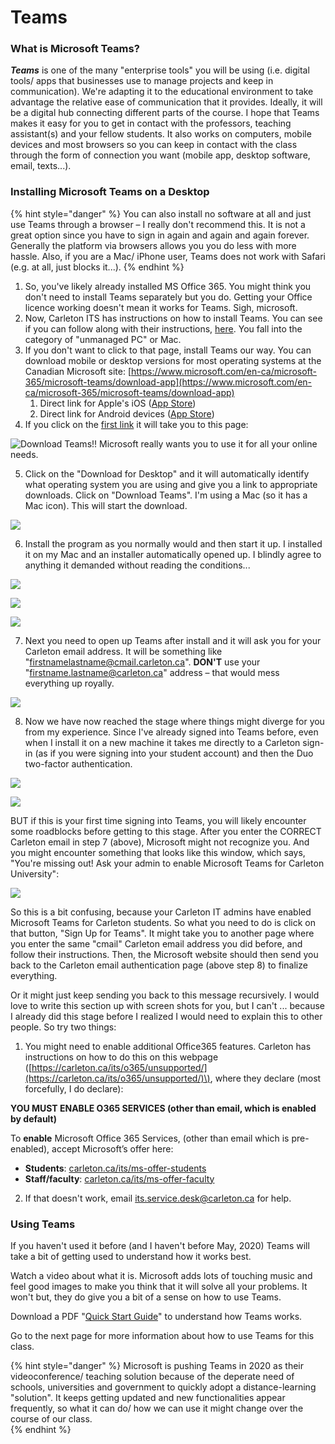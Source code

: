# Teams

### What is Microsoft Teams?

_**Teams**_ is one of the many "enterprise tools"  you will be using \(i.e. digital tools/ apps that businesses use to manage projects and keep in communication\). We're adapting it to the educational environment to take advantage the relative ease of communication that it provides. Ideally, it will be a digital hub connecting different parts of the course. I hope that Teams makes it easy for you to get in contact with the professors, teaching assistant\(s\) and your fellow students. It also works on computers, mobile devices and most browsers so you can keep in contact with the class through the form of connection you want \(mobile app, desktop software, email, texts...\). 

### Installing Microsoft Teams on a Desktop

{% hint style="danger" %}
You can also install no software at all and just use Teams through a browser – I really don't recommend this. It is not a great option since you have to sign in again and again and again forever. Generally the platform via browsers allows you you do less with more hassle. Also, if you are a Mac/ iPhone user, Teams does not work with Safari \(e.g. at all, just blocks it...\). 
{% endhint %}

1. So, you've likely already installed MS Office 365. You might think you don't need to install Teams separately but you do. Getting your Office licence working doesn't mean it works for Teams. Sigh, microsoft. 
2. Now, Carleton ITS has instructions on how to install Teams. You can see if you can follow along with their instructions, [here](https://carleton.ca/its/teams/download-app/). You fall into the category of "unmanaged PC" or Mac. 
3. If you don't want to click to that page, install Teams our way. You can download mobile or desktop versions for most operating systems at the Canadian Microsoft site: [https://www.microsoft.com/en-ca/microsoft-365/microsoft-teams/download-app](https://www.microsoft.com/en-ca/microsoft-365/microsoft-teams/download-app) 
   1. Direct link for Apple's iOS \([App Store](https://itunes.apple.com/app/id1113153706)\)
   2. Direct link for Android devices \([App Store](https://play.google.com/store/apps/details?id=com.microsoft.teams)\)
4. If you click on the [first link](https://www.microsoft.com/en-ca/microsoft-365/microsoft-teams/download-app) it will take you to this page: 

![Download Teams!! Microsoft really wants you to use it for all your online needs.](../../.gitbook/assets/screen-20shot-202020-06-09-20at-201.45.44-20pm.png)

5. Click on the "Download for Desktop" and it will automatically identify what operating system you are using and give you a link to appropriate downloads. Click on "Download Teams". I'm using a Mac \(so it has a Mac icon\). This will start the download. 

![](../../.gitbook/assets/screen-20shot-202020-06-09-20at-201.53.43-20pm.png)

6. Install the program as you normally would and then start it up. I installed it on my Mac and an installer automatically opened up. I blindly agree to anything it demanded without reading the conditions...

![](../../.gitbook/assets/screen-20shot-202020-06-10-20at-2011.06.27-20am.png)

![](../../.gitbook/assets/screen-20shot-202020-06-10-20at-2011.07.08-20am.png)

![](../../.gitbook/assets/screen-20shot-202020-06-10-20at-2011.07.13-20am.png)

7. Next you need to open up Teams after install and it will ask you for your Carleton email address. It will be something like "firstnamelastname@cmail.carleton.ca". **DON'T** use your "firstname.lastname@carleton.ca" address – that would mess everything up royally.

![](../../.gitbook/assets/screen-20shot-202020-06-10-20at-2011.07.55-20am.png)

8. Now we have now reached the stage where things might diverge for you from my experience. Since I've already signed into Teams before, even when I install it on a new machine it takes me directly to a Carleton sign-in \(as if you were signing into your student account\) and then the Duo two-factor authentication. 

![](../../.gitbook/assets/screen-20shot-202020-06-10-20at-2011.08.40-20am.png)

![](../../.gitbook/assets/screen-20shot-202020-06-10-20at-2011.09.10-20am.png)

BUT if this is your first time signing into Teams, you will likely encounter some roadblocks before getting to this stage. After you enter the CORRECT Carleton email in step 7 \(above\), Microsoft might not recognize you. And you might encounter something that looks like this window, which says, "You're missing out! Ask your admin to enable Microsoft Teams for Carleton University":

![](../../.gitbook/assets/screen-20shot-202020-06-11-20at-209.43.44-20am-20copy.png)

So this is a bit confusing, because your Carleton IT admins have enabled Microsoft Teams for Carleton students. So what you need to do is click on that button, "Sign Up for Teams". It might take you to another page where you enter the same "cmail" Carleton email address you did before, and follow their instructions. Then, the Microsoft website should then send you back to the Carleton email authentication page \(above step 8\) to finalize everything. 

Or it might just keep sending you back to this message recursively. I would love to write this section up with screen shots for you, but I can't ... because I already did this stage before I realized I would need to explain this to other people. So try two things:

1. You might need to enable additional Office365 features. Carleton has instructions on how to do this on this webpage \([https://carleton.ca/its/o365/unsupported/](https://carleton.ca/its/o365/unsupported/)\), where they declare \(most forcefully, I do declare\): 

**YOU MUST ENABLE O365 SERVICES \(other than email, which is enabled by default\)**  
  
To **enable** Microsoft Office 365 Services, \(other than email which is pre-enabled\), accept Microsoft’s offer here:

* **Students**: [carleton.ca/its/ms-offer-students](https://carleton.ca/its/ms-offer-students)
* **Staff/faculty**: [carleton.ca/its/ms-offer-faculty](https://carleton.ca/its/ms-offer-faculty)

 2. If that doesn't work, email its.service.desk@carleton.ca for help.

### Using Teams

If you haven't used it before \(and I haven't before May, 2020\) Teams will take a bit of getting used to understand how it works best. 

Watch a video about what it is. Microsoft adds lots of touching music and feel good images to make you think that it will solve all your problems. It won't but, they do give you a bit of a sense on how to use Teams. 

Download a PDF "[Quick Start Guide](https://edudownloads.azureedge.net/msdownloads/MicrosoftTeamsforEducation_QuickGuide_EN-US.pdf)" to understand how Teams works. 

Go to the next page for more information about how to use Teams for this class. 

{% hint style="danger" %}
Microsoft is pushing Teams in 2020 as their videoconference/ teaching solution because of the deperate need of schools, universities and government to quickly adopt a distance-learning "solution". It keeps getting updated and new functionalities appear frequently, so what it can do/ how we can use it might change over the course of our class.  
{% endhint %}

